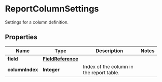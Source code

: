 

# ReportColumnSettings

Settings for a column definition.

## Properties

| Name | Type | Description | Notes |
|------------ | ------------- | ------------- | -------------|
|**field** | [**FieldReference**](FieldReference.md) |  |  |
|**columnIndex** | **Integer** | Index of the column in the report table. |  |



